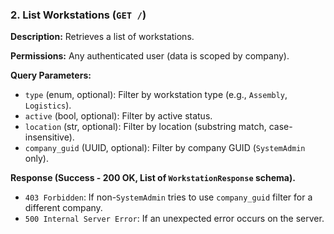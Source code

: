 ### 2. List Workstations (`GET /`)

**Description:** Retrieves a list of workstations.

**Permissions:** Any authenticated user (data is scoped by company).

**Query Parameters:**
*   `type` (enum, optional): Filter by workstation type (e.g., `Assembly`, `Logistics`).
*   `active` (bool, optional): Filter by active status.
*   `location` (str, optional): Filter by location (substring match, case-insensitive).
*   `company_guid` (UUID, optional): Filter by company GUID (`SystemAdmin` only).

**Response (Success - 200 OK, List of `WorkstationResponse` schema).**
*   `403 Forbidden`: If non-`SystemAdmin` tries to use `company_guid` filter for a different company.
*   `500 Internal Server Error`: If an unexpected error occurs on the server. 
